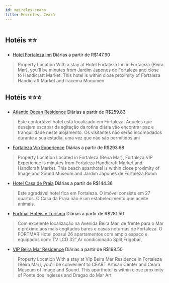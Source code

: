 ```yaml
---
id: meireles-ceara
title: Meireles, Ceará
---
```


<center><img src="http://www.hotelresb2b.com/images/hoteles/793232_foto_1.jpg" alt="" /></center>


## Hotéis ⭐️⭐️

-    [Hotel Fortaleza Inn](https://www.hurb.com/aud/https://www.hurb.com/hoteis/meireles/hotel-fortaleza-inn-JNP-JP027830?cmp=18055) Diárias a partir de R$147.90
   > Property Location With a stay at Hotel Fortaleza Inn in Fortaleza (Beira Mar), you&apos;ll be minutes from Jardim Japones de Fortaleza and close to Handicraft Market.  This hotel is within close proximity of Fortaleza Handicraft Market and Iracema Monumen

## Hotéis ⭐️⭐️⭐️

-    [Atlantic Ocean Residence](https://www.hurb.com/aud/https://www.hurb.com/hoteis/meireles/atlantic-ocean-residence-JNP-JP733646?cmp=18055) Diárias a partir de R$259.83
   > Este confortável hotel está localizado em Fortaleza. Aqueles que desejam escapar da agitação da rotina diária vão encontrar paz e tranquilidade neste alojamento. Os visitantes não serão incomodados durante a sua estadia, uma vez que não são permitidos ani
-    [Fortaleza Vip Experience](https://www.hurb.com/aud/https://www.hurb.com/hoteis/meireles/fortaleza-vip-experience-JNP-JP649092?cmp=18055) Diárias a partir de R$293.68
   > Property Location Located in Fortaleza (Beira Mar), Fortaleza VIP Experience is minutes from Fortaleza Handicraft Market and Handicraft Market.  This beach aparthotel is within close proximity of Image and Sound Museum and Jardim Japones de Fortaleza.Room
-    [Hotel Casa de Praia](https://www.hurb.com/aud/https://www.hurb.com/hoteis/meireles/hotel-casa-de-praia-JNP-JP324156?cmp=18055) Diárias a partir de R$144.36
   > Este agradável hotel fica em Fortaleza. O imóvel consiste em 27 quartos. O Casa da Praia não é um estabelecimento que aceite animais. 
-    [Fortmar Hotéis e Turismo](https://www.hurb.com/aud/https://www.hurb.com/hoteis/meireles/fortmar-hoteis-e-turismo-JNP-JP234122?cmp=18055) Diárias a partir de R$281.50
   > Com excelente localização na Avenida Beira Mar, de frente para o Mar e próximo aos mais cogitados bares e casas noturnas de Fortaleza. O FORTMAR Hotel possui 26 apartamentos com amplo espaço e equipados com: TV LCD 32&quot;,Ar condicionado Split,Frigobar,
-    [VIP Beira Mar Residence](https://www.hurb.com/aud/https://www.hurb.com/hoteis/meireles/vip-beira-mar-residence-JNP-JP684070?cmp=18055) Diárias a partir de R$198.50
   > Property Location With a stay at Vip Beira Mar Residence in Fortaleza (Beira Mar), you&apos;ll be convenient to CEART Artisan Center and Ceara Museum of Image and Sound. This aparthotel is within close proximity of Ponte dos Ingleses and Dragao do Mar Art
